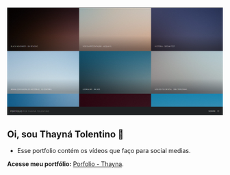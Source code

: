 ![banner](/images/page.png)

## Oi, sou Thayná Tolentino :wave:

- Esse portfolio contém os vídeos que faço para social medias.

**Acesse meu portfólio:**  [Porfolio - Thayna](https://thaynarlt.github.io/Portfolio-MyWork/).

<!-- Founder of [Nothing Else / 无他 Lab](https://github.com/NthElse). -->

